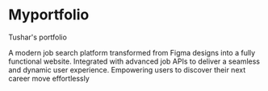 # Myportfolio
Tushar's portfolio

A modern job search platform transformed from Figma designs into a fully functional website. Integrated with advanced job APIs to deliver a seamless and dynamic user experience. Empowering users to discover their next career move effortlessly